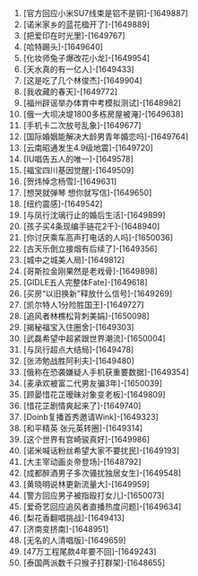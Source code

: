 
1. [官方回应小米SU7线束是铝不是铜]-[1649887]
1. [诺米家乡的蓝花楹开了]-[1649889]
1. [把爱印在时光里]-[1649767]
1. [哈特踢头]-[1649640]
1. [化妆师兔子爆改花小龙]-[1649954]
1. [天水真的有一亿人]-[1649433]
1. [这是吃了几个林俊杰]-[1649904]
1. [我收藏的春天]-[1649772]
1. [福州辟谣举办体育中考模拟测试]-[1648982]
1. [俄一大坝决堤1800多栋房屋被淹]-[1649638]
1. [手机卡二次放号乱象]-[1649677]
1. [国际婚姻能解决大龄男青年婚恋吗]-[1649764]
1. [云南昭通发生4.9级地震]-[1649720]
1. [IU唱告五人的唯一]-[1649578]
1. [福宝四川基因觉醒]-[1649509]
1. [贺炜悼念杨雪]-[1649631]
1. [想哭就弹琴 想你就写信]-[1649650]
1. [纽约震感]-[1649542]
1. [与凤行沈璃行止的婚后生活]-[1649899]
1. [孩子买4条现编手链花2千]-[1648940]
1. [你讨厌乘车高声打电话的人吗]-[1650036]
1. [古天乐倒立接烟有后续了]-[1649356]
1. [城中之城美人局]-[1649812]
1. [哥斯拉金刚果然是老戏骨]-[1649898]
1. [GIDLE五人完整体Fate]-[1649618]
1. [买房“以旧换新”释放什么信号]-[1649269]
1. [凯尔特人1分险胜国王]-[1649727]
1. [追风者林樵松背刺美娟]-[1650098]
1. [揭秘福宝入住圈舍]-[1649303]
1. [武磊希望中超紧跟世界潮流]-[1650004]
1. [与凤行超点大结局]-[1649478]
1. [张沛勉战胜阿利夫]-[1649480]
1. [俄称在恐袭嫌疑人手机获重要数据]-[1649354]
1. [麦承欢被富二代男友骗3年]-[1650039]
1. [顾晏惜花芷暧昧对象变老板]-[1649809]
1. [惜花芷剧情爽起来了]-[1649740]
1. [Doinb复播首秀邀请Wink]-[1649323]
1. [和平精英 张元英转圈]-[1649314]
1. [这个世界有宫崎骏真好]-[1649986]
1. [诺米喊话粉丝希望大家不要扰民]-[1649193]
1. [大主宰动画炎帝登场]-[1648792]
1. [成都醉酒男子多次骚扰独居女生]-[1649548]
1. [黄晓明说林更新流量大]-[1649959]
1. [警方回应男子被指殴打女儿]-[1650073]
1. [爱奇艺回应追风者直播热度问题]-[1649634]
1. [梨花香翻唱挑战]-[1649413]
1. [济南变挤南]-[1648951]
1. [无名的人清唱版]-[1649659]
1. [47万工程尾款4年要不回]-[1649243]
1. [泰国两派数千只猴子打群架]-[1648655]